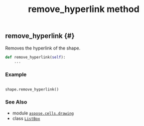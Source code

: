 ﻿---
title: remove_hyperlink method
second_title: Aspose.Cells for Python via .NET API References
description: 
type: docs
weight: 190
url: /aspose.cells.drawing/listbox/remove_hyperlink/
is_root: false
---

## remove_hyperlink {#}

Removes the hyperlink of the shape.



```python
def remove_hyperlink(self):
    ...
```



### Example 


```python

shape.remove_hyperlink()

```



### See Also
* module [`aspose.cells.drawing`](../../)
* class [`ListBox`](/cells/python-net/aspose.cells.drawing/listbox)
